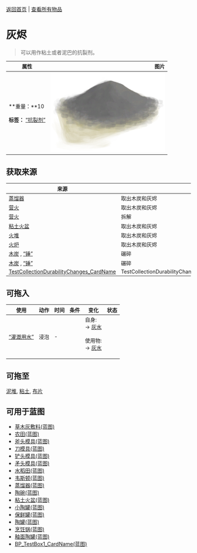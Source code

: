 [返回首页](index.md)   |  [查看所有物品](object.md)
# 灰烬  
> 可以用作粘土或者泥巴的抗裂剂。  
  
  属性  |   图片   
 ----  |  ----:   
 **重量：**10<br><br>**标签：**	[“抗裂剂”](tag_Temper.md)  |  ![](Sprite/Ash.png)   
  
## 获取来源  
来源  |  操作  
----  |  ----  
[蒸馏器](AlembicOff.md)  |  取出木炭和灰烬  
[营火](CampfireExtinguished.md)  |  取出木炭和灰烬  
[营火](CampfireExtinguished.md)  |  拆解  
[粘土火盆](ClayFirePitExtinguished.md)  |  取出木炭和灰烬  
[火堆](FireExtinguished.md)  |  取出木炭和灰烬  
[火炉](StoveExtinguished.md)  |  取出木炭和灰烬  
[木炭](Charcoal.md) , [“锤”](tag_Hammer.md)  |  碾碎  
[木炭](Charcoal.md) , [“锤”](tag_Hammer.md)  |  碾碎  
[TestCollectionDurabilityChanges_CardName](TestCollectionDurabilityChanges.md)  |  TestCollectionDurabilityChanges_DismantleActions[0].ActionName  
## 可拖入  
使用  |  动作  |  时间  |  条件  |  变化  |  状态  
----  |  ----  |  ----  |  ----  |  ----  |  ----  
[“灌溉用水”](tag_WaterFresh.md)  |  浸泡  |  -  |    |  自身:<br>→ [灰水](LQ_AshWater.md)<br><br>使用物:<br>→ [灰水](LQ_AshWater.md)<br><br>  |    
## 可拖至  
[泥堆](MudPile.md), [粘土](Clay.md), [布片](ClothSmall.md)  
## 可用于蓝图  
- [草木灰敷料(蓝图)](Bp_AshDressing.md)  
- [农田(蓝图)](Bp_CropPlot.md)  
- [斧头模具(蓝图)](Bp_MoldAxe.md)  
- [刀模具(蓝图)](Bp_MoldKnife.md)  
- [铲头模具(蓝图)](Bp_MoldShovel.md)  
- [矛头模具(蓝图)](Bp_MoldSpear.md)  
- [水稻田(蓝图)](Bp_RicePaddy.md)  
- [韦斯顿(蓝图)](Bp_Weston.md)  
- [蒸馏器(蓝图)](Bp_Alembic.md)  
- [陶碗(蓝图)](Bp_ClayBowl.md)  
- [粘土火盆(蓝图)](Bp_ClayFirePit.md)  
- [小陶罐(蓝图)](Bp_ClayJar.md)  
- [保鲜罐(蓝图)](Bp_ClayPotCooler.md)  
- [陶罐(蓝图)](Bp_ClayVase.md)  
- [烹饪锅(蓝图)](Bp_CookingPot.md)  
- [釉面陶罐(蓝图)](Bp_GlazedVase.md)  
- [BP_TestBox1_CardName(蓝图)](BP_TestBox1.md)  
  
  
